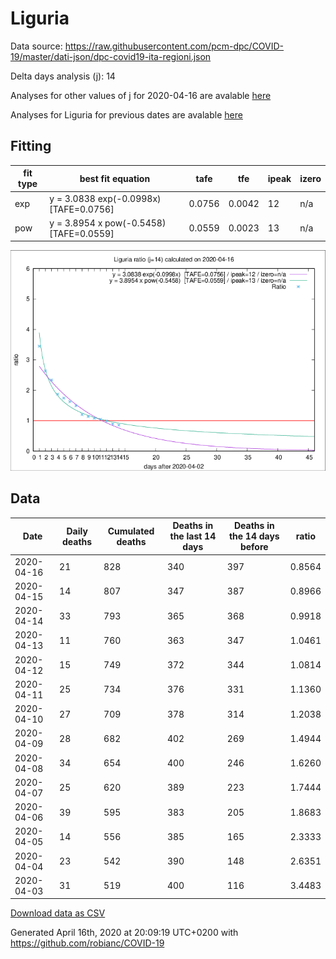 # Liguria

Data source: https://raw.githubusercontent.com/pcm-dpc/COVID-19/master/dati-json/dpc-covid19-ita-regioni.json

Delta days analysis (j): 14

Analyses for other values of j for 2020-04-16 are avalable [here](../2020-04-16/README.md)

Analyses for Liguria for previous dates are avalable [here](../README.md)

## Fitting 
|fit type|best fit equation|tafe|tfe|ipeak|izero|
|-------|-----|--------|------|---|---|
|exp|y = 3.0838 exp(-0.0998x)  [TAFE=0.0756]|0.0756|0.0042|12|n/a|
|pow|y = 3.8954 x pow(-0.5458)  [TAFE=0.0559]|0.0559|0.0023|13|n/a|

![Plot](COVID-19_liguria_j14_2020-04-16.png)

## Data
|Date|Daily deaths|Cumulated deaths|Deaths in the last 14 days|Deaths in the 14 days before|ratio|
|----|----------|-----------|-------|--------------------|-----|
|2020-04-16|21|828|340|397|0.8564|
|2020-04-15|14|807|347|387|0.8966|
|2020-04-14|33|793|365|368|0.9918|
|2020-04-13|11|760|363|347|1.0461|
|2020-04-12|15|749|372|344|1.0814|
|2020-04-11|25|734|376|331|1.1360|
|2020-04-10|27|709|378|314|1.2038|
|2020-04-09|28|682|402|269|1.4944|
|2020-04-08|34|654|400|246|1.6260|
|2020-04-07|25|620|389|223|1.7444|
|2020-04-06|39|595|383|205|1.8683|
|2020-04-05|14|556|385|165|2.3333|
|2020-04-04|23|542|390|148|2.6351|
|2020-04-03|31|519|400|116|3.4483|

[Download data as CSV](COVID-19_liguria_j14_2020-04-16.csv)

Generated April 16th, 2020 at 20:09:19 UTC+0200 with https://github.com/robianc/COVID-19
